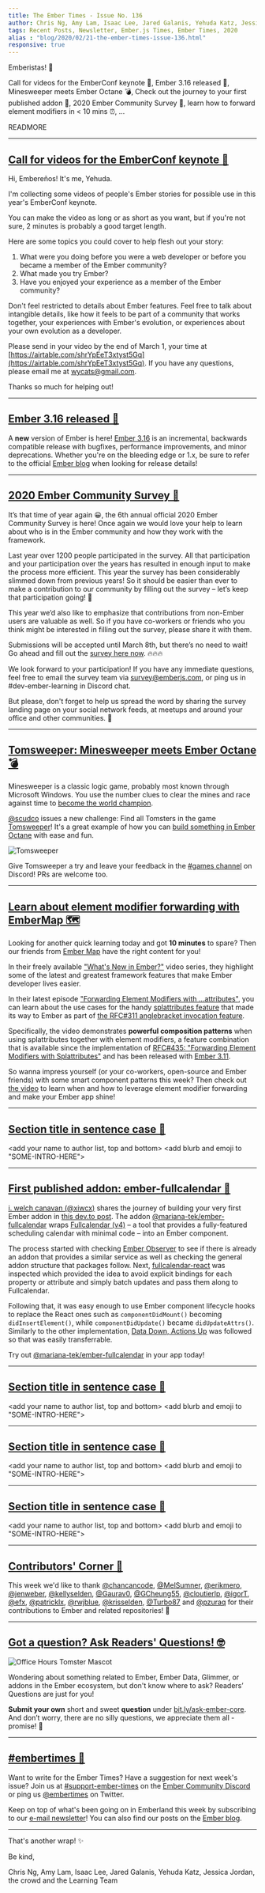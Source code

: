 ```yaml
---
title: The Ember Times - Issue No. 136
author: Chris Ng, Amy Lam, Isaac Lee, Jared Galanis, Yehuda Katz, Jessica Jordan, the crowd
tags: Recent Posts, Newsletter, Ember.js Times, Ember Times, 2020
alias : "blog/2020/02/21-the-ember-times-issue-136.html"
responsive: true
---
```


<SAYING-HELLO-IN-YOUR-FAVORITE-LANGUAGE> Emberistas! 🐹

Call for videos for the EmberConf keynote 📢,
Ember 3.16 released 🚀,
Minesweeper meets Ember Octane 💣,
Check out the journey to your first published addon 📅,
2020 Ember Community Survey 📝,
learn how to forward element modifiers in < 10 mins ⏰,
...

READMORE

---

## [Call for videos for the EmberConf keynote 📢](https://airtable.com/shrYpEeT3xtyst5G)

Hi, Embereños! It's me, Yehuda.

I'm collecting some videos of people's Ember stories for possible use in this year's EmberConf keynote.

You can make the video as long or as short as you want, but if you're not sure, 2 minutes is probably a good target length.

Here are some topics you could cover to help flesh out your story:

1. What were you doing before you were a web developer or before you became a member of the Ember community?
2. What made you try Ember?
3. Have you enjoyed your experience as a member of the Ember community?

Don't feel restricted to details about Ember features. Feel free to talk about intangible details, like how it feels to be part of a community that works together, your experiences with Ember's evolution, or experiences about your own evolution as a developer.

Please send in your video by the end of March 1, your time at [https://airtable.com/shrYpEeT3xtyst5Gq](https://airtable.com/shrYpEeT3xtyst5Gq). If you have any questions, please email me at [wycats@gmail.com](mailto:wycats@gmail.com).

Thanks so much for helping out!

---

## [Ember 3.16 released 🚀](https://blog.emberjs.com/2020/02/12/ember-3-16-released.html)

A **new** version of Ember is here! [Ember 3.16](https://blog.emberjs.com/2020/02/12/ember-3-16-released.html) is an incremental, backwards compatible release with bugfixes, performance improvements, and minor deprecations. Whether you're on the bleeding edge or 1.x, be sure to refer to the official [Ember blog](https://blog.emberjs.com/tags/releases.html) when looking for release details!

---

## [2020 Ember Community Survey 📝](https://tilde.wufoo.com/forms/2020-emberjs-community-survey/)

It’s that time of year again 😀, the 6th annual official 2020 Ember Community Survey is here! Once again we would love your help to learn about who is in the Ember community and how they work with the framework.

Last year over 1200 people participated in the survey. All that participation and your participation over the years has resulted in enough input to make the process more efficient. This year the survey has been considerably slimmed down from previous years! So it should be easier than ever to make a contribution to our community by filling out the survey – let’s keep that participation going! 🎉

This year we’d also like to emphasize that contributions from non-Ember users are valuable as well. So if you have co-workers or friends who you think might be interested in filling out the survey, please share it with them.

Submissions will be accepted until March 8th, but there’s no need to wait! Go ahead and fill out the [survey here now](https://tilde.wufoo.com/forms/2020-emberjs-community-survey/). 🔥🔥🔥

We look forward to your participation! If you have any immediate questions, feel free to email the survey team via survey@emberjs.com, or ping us in #dev-ember-learning in Discord chat.

But please, don't forget to help us spread the word by sharing the survey landing page on your social network feeds, at meetups and around your office and other communities. 🙌

---

## [Tomsweeper: Minesweeper meets Ember Octane 💣](https://tomsweeper.scud.co/)

Minesweeper is a classic logic game, probably most known through Microsoft Windows. You use the number clues to clear the mines and race against time to [become the world champion](https://www.youtube.com/watch?v=GrZCWx0fnfc).

[@scudco](https://github.com/scudco) issues a new challenge: Find all Tomsters in the game [Tomsweeper](https://tomsweeper.scud.co/)! It's a great example of how you can [build something in Ember Octane](https://github.com/scudco/tomsweeper) with ease and fun.

<img alt="Tomsweeper" src="/images/blog/2020-02-21/tomsweeper.png">

Give Tomsweeper a try and leave your feedback in the [#games channel](https://discordapp.com/channels/480462759797063690/487382592841187328) on Discord! PRs are welcome too.

---

## [Learn about element modifier forwarding with EmberMap 🗺](https://embermap.com/topics/what-s-new-in-ember/forwarding-element-modifiers-with-attributes-3-11)

Looking for another quick learning today and got **10 minutes** to spare?
Then our friends from [Ember Map](https://embermap.com/) have the right content for you!

In their freely available ["What's New in Ember?"](https://embermap.com/topics/what-s-new-in-ember) video series,
they highlight some of the latest and greatest framework features that make Ember developer lives easier.

In their latest episode ["Forwarding Element Modifiers with ...attributes"](https://embermap.com/topics/what-s-new-in-ember/forwarding-element-modifiers-with-attributes-3-11), you can learn about the use cases for the handy [splattributes feature](https://emberjs.github.io/rfcs/0311-angle-bracket-invocation.html#html-attributes) that made its way to Ember as part of [the RFC#311 anglebracket invocation feature](https://emberjs.github.io/rfcs/0311-angle-bracket-invocation.html).

Specifically, the video demonstrates **powerful composition patterns** when using splattributes together with element modifiers,
a feature combination that is available since the implementation of [RFC#435: "Forwarding Element Modifiers with Splattributes"](https://emberjs.github.io/rfcs/0435-modifier-splattributes.html) and has been released with [Ember 3.11](https://blog.emberjs.com/2019/07/15/ember-3-11-released.html).

So wanna impress yourself (or your co-workers, open-source and Ember friends) with some smart component patterns this week?
Then check out [the video](https://embermap.com/topics/what-s-new-in-ember/forwarding-element-modifiers-with-attributes-3-11) to learn when and how to leverage element modifier forwarding and make your Ember app shine!

---

## [Section title in sentence case 🐹](#section-url)

<change section title emoji>
<consider adding some bold to your paragraph>

<add your name to author list, top and bottom>
<add blurb and emoji to "SOME-INTRO-HERE">

---

## [First published addon: ember-fullcalendar 📅](https://dev.to/xiwcx/i-published-my-first-ember-addon-138c)

[i. welch canavan (@xiwcx)](https://github.com/xiwcx) shares the journey of building your very first Ember addon in [this dev.to post](https://dev.to/xiwcx/i-published-my-first-ember-addon-138c). The addon [@mariana-tek/ember-fullcalendar](https://github.com/Mariana-Tek/ember-fullcalendar) wraps [Fullcalendar (v4)](https://fullcalendar.io/) – a tool that provides a fully-featured scheduling calendar with minimal code – into an Ember component.

The process started with checking [Ember Observer](https://emberobserver.com/) to see if there is already an addon that provides a similar service as well as checking the general addon structure that packages follow. Next, [fullcalendar-react](https://github.com/fullcalendar/fullcalendar-react) was inspected which provided the idea to avoid explicit bindings for each property or attribute and simply batch updates and pass them along to Fullcalendar.

<!-- alex ignore easy -->
Following that, it was easy enough to use Ember component lifecycle hooks to replace the React ones such as `componentDidMount()` becoming `didInsertElement()`, while `componentDidUpdate()` became `didUpdateAttrs()`. Similarly to the other implementation, [Data Down, Actions Up](https://dockyard.com/blog/2015/10/14/best-practices-data-down-actions-up) was followed so that was easily transferrable.

Try out [@mariana-tek/ember-fullcalendar](https://github.com/Mariana-Tek/ember-fullcalendar) in your app today!

---

## [Section title in sentence case 🐹](#section-url)

<change section title emoji>
<consider adding some bold to your paragraph>

<add your name to author list, top and bottom>
<add blurb and emoji to "SOME-INTRO-HERE">

---

## [Section title in sentence case 🐹](#section-url)

<change section title emoji>
<consider adding some bold to your paragraph>

<add your name to author list, top and bottom>
<add blurb and emoji to "SOME-INTRO-HERE">

---

## [Section title in sentence case 🐹](#section-url)

<change section title emoji>
<consider adding some bold to your paragraph>

<add your name to author list, top and bottom>
<add blurb and emoji to "SOME-INTRO-HERE">

---

## [Contributors' Corner 👏](https://guides.emberjs.com/release/contributing/repositories/)

<p>This week we'd like to thank <a href="https://github.com/chancancode" target="gh-user">@chancancode</a>, <a href="https://github.com/MelSumner" target="gh-user">@MelSumner</a>, <a href="https://github.com/erikmero" target="gh-user">@erikmero</a>, <a href="https://github.com/jenweber" target="gh-user">@jenweber</a>, <a href="https://github.com/kellyselden" target="gh-user">@kellyselden</a>, <a href="https://github.com/Gaurav0" target="gh-user">@Gaurav0</a>, <a href="https://github.com/GCheung55" target="gh-user">@GCheung55</a>, <a href="https://github.com/cloutierlp" target="gh-user">@cloutierlp</a>, <a href="https://github.com/igorT" target="gh-user">@igorT</a>, <a href="https://github.com/efx" target="gh-user">@efx</a>, <a href="https://github.com/patricklx" target="gh-user">@patricklx</a>, <a href="https://github.com/rwjblue" target="gh-user">@rwjblue</a>, <a href="https://github.com/krisselden" target="gh-user">@krisselden</a>, <a href="https://github.com/Turbo87" target="gh-user">@Turbo87</a> and <a href="https://github.com/pzuraq" target="gh-user">@pzuraq</a>  for their contributions to Ember and related repositories! 💖</p>

---

## [Got a question? Ask Readers' Questions! 🤓](https://docs.google.com/forms/d/e/1FAIpQLScqu7Lw_9cIkRtAiXKitgkAo4xX_pV1pdCfMJgIr6Py1V-9Og/viewform)

<div class="blog-row">
  <img class="float-right small transparent padded" alt="Office Hours Tomster Mascot" title="Readers' Questions" src="/images/tomsters/officehours.png" />

  <p>Wondering about something related to Ember, Ember Data, Glimmer, or addons in the Ember ecosystem, but don't know where to ask? Readers’ Questions are just for you!</p>

  <p><strong>Submit your own</strong> short and sweet <strong>question</strong> under <a href="https://bit.ly/ask-ember-core" target="rq">bit.ly/ask-ember-core</a>. And don’t worry, there are no silly questions, we appreciate them all - promise! 🤞</p>
</div>

---

## [#embertimes 📰](https://blog.emberjs.com/tags/newsletter.html)

Want to write for the Ember Times? Have a suggestion for next week's issue? Join us at [#support-ember-times](https://discordapp.com/channels/480462759797063690/485450546887786506) on the [Ember Community Discord](https://discordapp.com/invite/zT3asNS) or ping us [@embertimes](https://twitter.com/embertimes) on Twitter.

Keep on top of what's been going on in Emberland this week by subscribing to our [e-mail newsletter](https://the-emberjs-times.ongoodbits.com/)! You can also find our posts on the [Ember blog](https://emberjs.com/blog/tags/newsletter.html).

---

That's another wrap! ✨

Be kind,

Chris Ng, Amy Lam, Isaac Lee, Jared Galanis, Yehuda Katz, Jessica Jordan, the crowd and the Learning Team
